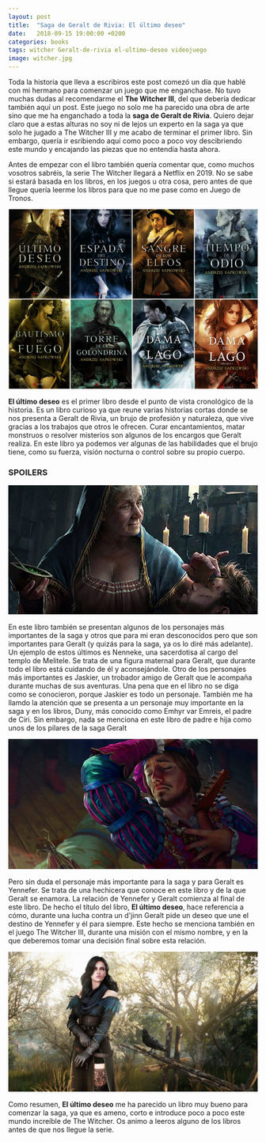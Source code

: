 ```yaml
---
layout: post
title:  "Saga de Geralt de Rivia: El último deseo"
date:   2018-09-15 19:00:00 +0200
categories: books
tags: witcher Geralt-de-rivia el-ultimo-deseo videojuego
image: witcher.jpg
---
```


Toda la historia que lleva a escribiros este post comezó un día que hablé con mi hermano para comenzar un juego que me enganchase. No tuvo muchas dudas al recomendarme el **The Witcher III**, del que debería dedicar también aquí un post. Este juego no solo me ha parecido una obra de arte sino que me ha enganchado a toda la **saga de Geralt de Rivia**. Quiero dejar claro que a estas alturas no soy ni de lejos un experto en la saga ya que solo he jugado a The Witcher III y me acabo de terminar el primer libro. Sin embargo, quería ir esribiendo aquí como poco a poco voy descibriendo este mundo y encajando las piezas que no entendía hasta ahora.

Antes de empezar con el libro también quería comentar que, como muchos vosotros sabréis, la serie The Witcher llegará a Netflix en 2019. No se sabe si estará basada en los libros, en los juegos u otra cosa, pero antes de que llegue quería leerme los libros para que no me pase como en Juego de Tronos.

![Saga de Geralt de Rivia](/assets/images/media/saga-gerald-de-rivia-witcher.jpg)

**El último deseo** es el primer libro desde el punto de vista cronológico de la historia. Es un libro curioso ya que reune varias historias cortas donde se nos presenta a Geralt de Rivia, un brujo de profesión y naturaleza, que vive gracias a los trabajos que otros le ofrecen. Curar encantamientos, matar monstruos o resolver misterios son algunos de los encargos que Geralt realiza. En este libro ya podemos ver algunas de las habilidades que el brujo tiene, como su fuerza, visión nocturna o control sobre su propio cuerpo.

### **SPOILERS**

![Saga de Geralt de Rivia](/assets/images/media/nenneke.jpg)

En este libro también se presentan algunos de los personajes más importantes de la saga y otros que para mi eran desconocidos pero que son importantes para Geralt (y quizás para la saga, ya os lo diré más adelante). Un ejemplo de estos últimos es Nenneke, una sacerdotisa al cargo del templo de Melitele. Se trata de una figura maternal para Geralt, que durante todo el libro está cuidando de él y aconsejándole. Otro de los personajes más importantes es Jaskier, un trobador amigo de Geralt que le acompaña durante muchas de sus aventuras. Una pena que en el libro no se diga como se conocieron, porque Jaskier es todo un personaje. También me ha llamdo la atención que se presenta a un personaje muy importante en la saga y en los libros, Duny, más conocido como Emhyr var Emreis, el padre de Ciri. Sin embargo, nada se menciona en este libro de padre e hija como unos de los pilares de la saga Geralt

![Saga de Geralt de Rivia](/assets/images/media/jaskier.jpg) 

Pero sin duda el personaje más importante para la saga y para Geralt es Yennefer. Se trata de una hechicera que conoce en este libro y de la que Geralt se enamora. La relación de Yennefer y Geralt comienza al final de este libro. De hecho el título del libro, **El último deseo**, hace referencia a cómo, durante una lucha contra un d'jinn Geralt pide un deseo que une el destino de Yennefer y él para siempre. Este hecho se menciona también en el juego The Witcher III, durante una misión 
con el mismo nombre, y en la que deberemos tomar una decisión final sobre esta relación.

![Saga de Geralt de Rivia](/assets/images/media/yennefer.jpg) 

Como resumen, **El último deseo** me ha parecido un libro muy bueno para comenzar la saga, ya que es ameno, corto e introduce poco a poco este mundo increíble de The Witcher. Os animo a leeros alguno de los libros antes de que nos llegue la serie.